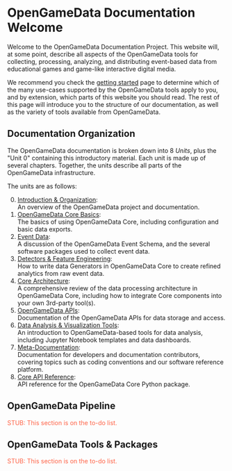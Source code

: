 # OpenGameData Documentation Welcome

Welcome to the OpenGameData Documentation Project.
This website will, at some point, describe all aspects of the OpenGameData tools for collecting, processing, analyzing, and distributing event-based data from educational games and game-like interactive digital media.

We recommend you check the [getting started](./getting_started.md) page to determine which of the many use-cases supported by the OpenGameData tools apply to you, and by extension, which parts of this website you should read.
The rest of this page will introduce you to the structure of our documentation, as well as the variety of tools available from OpenGameData.

## Documentation Organization

The OpenGameData documentation is broken down into 8 *Units*, plus the "Unit 0" containing this introductory material.
Each unit is made up of several chapters.
Together, the units describe all parts of the OpenGameData infrastructure.

The units are as follows:

0. [Introduction & Organization](./index.rst):  
    An overview of the OpenGameData project and documentation.
1. [OpenGameData Core Basics](../core_basics/index.rst):  
    The basics of using OpenGameData Core, including configuration and basic data exports.
2. [Event Data](../events/index.rst):  
    A discussion of the OpenGameData Event Schema, and the several software packages used to collect event data.
3. [Detectors & Feature Engineering](../features/index.rst):  
    How to write data Generators in OpenGameData Core to create refined analytics from raw event data.
4. [Core Architecture](../core_architecture/index.rst):  
    A comprehensive review of the data processing architecture in OpenGameData Core, including how to integrate Core components into your own 3rd-party tool(s).
5. [OpenGameData APIs](../apis/index.rst):  
    Documentation of the OpenGameData APIs for data storage and access.
6. [Data Analysis & Visualization Tools](../analysis/index.rst):  
    An introduction to OpenGameData-based tools for data analysis, including Jupyter Notebook templates and data dashboards.
7. [Meta-Documentation](../meta_documentation/index.rst):  
    Documentation for developers and documentation contributors, covering topics such as coding conventions and our software reference platform.
8. [Core API Reference](../reference/reference.rst):  
    API reference for the OpenGameData Core Python package.

## OpenGameData Pipeline

<font style="color:tomato">STUB: This section is on the to-do list.</font>

## OpenGameData Tools & Packages

<font style="color:tomato">STUB: This section is on the to-do list.</font>
